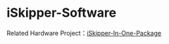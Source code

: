 # iSkipper-Software

Related Hardware Project：[iSkipper-In-One-Package](https://github.com/charlescao460/iSkipper-In-One-Package)
